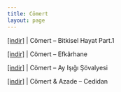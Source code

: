 ```yaml
---
title: Cömert
layout: page
---
```


<a href="https://cloud.mail.ru/public/009267f44368/C%C3%B6mert%20-%20Bitkisel%20Hayat%20Part1" target="_blank">[indir]</a> | Cömert &#8211; Bitkisel Hayat Part.1

<a href="https://cloud.mail.ru/public/8640a63d1aad/C%C3%B6mert%20-%20Efk%C3%A2rhane" target="_blank">[indir]</a> | Cömert &#8211; Efkârhane

<a href="https://cloud.mail.ru/public/7db2bf7de224/C%C3%B6mert%20-%20Ay%20I%C5%9F%C4%B1%C4%9F%C4%B1%20%C5%9Eovalyesi" target="_blank">[indir]</a> | Cömert &#8211; Ay Işığı Şövalyesi

<a href="https://cloud.mail.ru/public/7b0efbbc8ccd/Azade%20%26%20C%C3%B6mert%20-%20Cediddan" target="_blank">[indir]</a> | Cömert & Azade &#8211; Cedidan